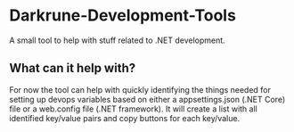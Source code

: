 # Darkrune-Development-Tools

A small tool to help with stuff related to .NET development.

## What can it help with?

For now the tool can help with quickly identifying the things needed for setting up devops variables based on either a appsettings.json (.NET Core) file or a web.config file (.NET framework).
It will create a list with all identified key/value pairs and copy buttons for each key/value.
